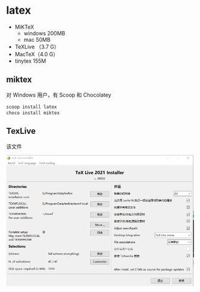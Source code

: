

# latex



- MiKTeX 
  - windows 200MB
  - mac 50MB
- TeXLive （3.7 G）
- MacTeX（4.0 G）
- tinytex 155M



## miktex



对 Windows 用户，有 Scoop 和 Chocolatey

```
scoop install latex
choco install miktex
```

## TexLive

该文件

![img](1634199836580.png)




